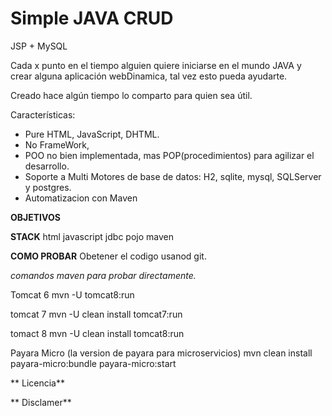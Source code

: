 # Simple JAVA CRUD 
JSP + MySQL

Cada x punto en el tiempo alguien quiere iniciarse en el mundo JAVA y crear alguna aplicación webDinamica, tal vez esto pueda ayudarte.

Creado hace algún tiempo lo comparto para quien sea útil.

Características:
- Pure HTML, JavaScript, DHTML.
- No FrameWork,
- POO no bien implementada, mas POP(procedimientos) para agilizar el desarrollo.
- Soporte a Multi Motores de base de datos: H2, sqlite, mysql, SQLServer y postgres.
- Automatizacion con Maven

**OBJETIVOS**



**STACK**
html
javascript
jdbc
pojo
maven


**COMO PROBAR**
Obetener el codigo usanod git. 

*comandos maven para probar directamente.*

 Tomcat 6
  mvn -U tomcat8:run

 tomcat 7
  mvn -U clean install tomcat7:run

tomact 8
  mvn -U clean install tomcat8:run

Payara Micro (la version de payara para microservicios)
  mvn clean install payara-micro:bundle payara-micro:start



** Licencia**


** Disclamer**